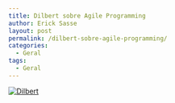 ```yaml
---
title: Dilbert sobre Agile Programming
author: Erick Sasse
layout: post
permalink: /dilbert-sobre-agile-programming/
categories:
  - Geral
tags:
  - Geral
---
```

[<img src="http://static.flickr.com/26/66326095_695f2e5944.jpg" title="Dilbert" border="0" />][1]

 [1]: http://www.dilbert.com/comics/dilbert/archive/images/dilbert2002220051116.gif